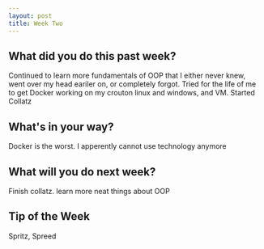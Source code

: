 ```yaml
---
layout: post
title: Week Two
---
```


## What did you do this past week?
Continued to learn more fundamentals of OOP that I either never knew, went over my head eariler on, or completely forgot.
Tried for the life of me to get Docker working on my crouton linux and windows, and VM.
Started Collatz

## What's in your way?
Docker is the worst.
I apperently cannot use technology anymore

## What will you do next week?
Finish collatz.
learn more neat things about OOP

## Tip of the Week
Spritz, Spreed
